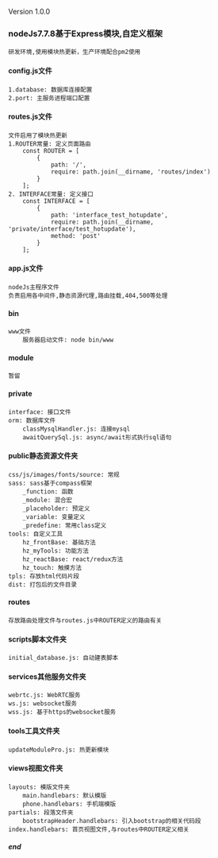 Version 1.0.0
### nodeJs7.7.8基于Express模块,自定义框架
	研发环境,使用模块热更新，生产环境配合pm2使用

#### config.js文件
	1.database: 数据库连接配置
	2.port: 主服务进程端口配置
	
#### routes.js文件
	文件启用了模块热更新
	1.ROUTER常量: 定义页面路由
		const ROUTER = [
			{
				path: '/',
				require: path.join(__dirname, 'routes/index')
			}
		];
	2. INTERFACE常量: 定义接口
		const INTERFACE = [
			{
				path: 'interface_test_hotupdate',
				require: path.join(__dirname, 'private/interface/test_hotupdate'),
				method: 'post'
			}
		];

#### app.js文件
	nodeJs主程序文件
	负责启用各中间件,静态资源代理,路由挂载,404,500等处理

#### bin
	www文件
		服务器启动文件: node bin/www
		
#### module
	暂留

#### private
	interface: 接口文件
	orm: 数据库文件
		classMysqlHandler.js: 连接mysql
		awaitQuerySql.js: async/await形式执行sql语句

#### public静态资源文件夹
	css/js/images/fonts/source: 常规
	sass: sass基于compass框架
		_function: 函数
		_module: 混合宏
		_placeholder: 预定义
		_variable: 变量定义
		_predefine: 常用class定义
	tools: 自定义工具
		hz_frontBase: 基础方法		
		hz_myTools:	功能方法
		hz_reactBase: react/redux方法
		hz_touch: 触摸方法
	tpls: 存放html代码片段
	dist: 打包后的文件目录
	
#### routes
	存放路由处理文件与routes.js中ROUTER定义的路由有关

#### scripts脚本文件夹
	initial_database.js: 自动建表脚本
	
#### services其他服务文件夹
	webrtc.js: WebRTC服务
	ws.js: websocket服务
	wss.js: 基于https的websocket服务

#### tools工具文件夹
	updateModulePro.js: 热更新模块

#### views视图文件夹
	layouts: 模版文件夹
		main.handlebars: 默认模版
		phone.handlebars: 手机端模版
	partials: 段落文件夹
		bootstrapHeader.handlebars: 引入bootstrap的相关代码段
	index.handlebars: 首页视图文件,与routes中ROUTER定义相关
		
	
##### end
	


